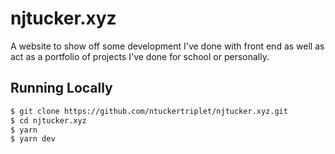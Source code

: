 # njtucker.xyz

A website to show off some development I've done with front end as well as act as a portfolio of projects I've done for school or personally.

## Running Locally

```bash
$ git clone https://github.com/ntuckertriplet/njtucker.xyz.git
$ cd njtucker.xyz
$ yarn
$ yarn dev
```
